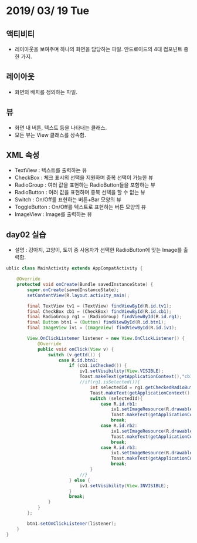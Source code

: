 # 2019/ 03/ 19 Tue

## 액티비티
*  레이아웃을 보여주며 하나의 화면을 담당하는 파일. 안드로이드의 4대 컴포넌트 중 한 가지.
## 레이아웃
 *  화면의 배치를 정의하는 파일.
## 뷰
 *  화면 내 버튼, 텍스트 등을 나타내는 클래스.
 *  모든 뷰는 View 클래스를 상속함.
## XML 속성
 * TextView : 텍스트를 출력하는 뷰
 * CheckBox : 체크 표시의 선택을 지원하며 중복 선택이 가능한 뷰
 * RadioGroup : 여러 값을 표현하는 RadioButton들을 포함하는 뷰
 * RadioButton : 여러 값을 표현하며 중복 선택을 할 수 없는 뷰
 * Switch : On/Off를 표현하는 버튼+Bar 모양의 뷰
 * ToggleButton : On/Off를 텍스트로 표현하는 버튼 모양의 뷰
 * ImageView : Image를 출력하는 뷰
## day02 실습
* 설명 : 강아지, 고양이, 토끼 중 사용자가 선택한 RadioButton에 맞는 Image를 출력함.
```java
ublic class MainActivity extends AppCompatActivity {

    @Override
    protected void onCreate(Bundle savedInstanceState) {
        super.onCreate(savedInstanceState);
        setContentView(R.layout.activity_main);

        final TextView tv1 = (TextView) findViewById(R.id.tv1);
        final CheckBox cb1 = (CheckBox) findViewById(R.id.cb1);
        final RadioGroup rg1 = (RadioGroup) findViewById(R.id.rg1);
        final Button btn1 = (Button) findViewById(R.id.btn1);
        final ImageView iv1 = (ImageView) findViewById(R.id.iv1);

        View.OnClickListener listener = new View.OnClickListener() {
            @Override
            public void onClick(View v) {
                switch (v.getId()) {
                    case R.id.btn1:
                        if (cb1.isChecked()) {
                            iv1.setVisibility(View.VISIBLE);
                            Toast.makeText(getApplicationContext(),"cb1 체크",Toast.LENGTH_SHORT).show();
                            //if(rg1.isSelected()){
                                int selectedId = rg1.getCheckedRadioButtonId();
                                Toast.makeText(getApplicationContext(),"selectedId = "+Integer.toString(selectedId),Toast.LENGTH_SHORT).show();
                                switch (selectedId){
                                    case R.id.rb1:
                                        iv1.setImageResource(R.drawable.puppy);
                                        Toast.makeText(getApplicationContext(),"puppy 클릭",Toast.LENGTH_SHORT).show();
                                        break;
                                    case R.id.rb2:
                                        iv1.setImageResource(R.drawable.cat);
                                        Toast.makeText(getApplicationContext(),"cat 클릭",Toast.LENGTH_SHORT).show();
                                        break;
                                    case R.id.rb3:
                                        iv1.setImageResource(R.drawable.rabbit);
                                        Toast.makeText(getApplicationContext(),"rabbit 클릭",Toast.LENGTH_SHORT).show();
                                        break;
                                }
                            //}
                        } else {
                            iv1.setVisibility(View.INVISIBLE);
                        }
                        break;
                }
            }
        };

        btn1.setOnClickListener(listener);
    }
}
```